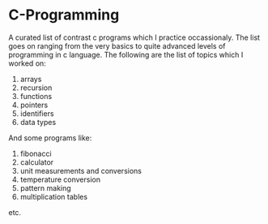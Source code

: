 # C-Programming

A curated list of contrast c programs which I practice occassionaly. The list goes on ranging from the very basics to quite advanced levels of programming in c language.
The following are the list of topics which I worked on:
1. arrays
2. recursion
3. functions
4. pointers
5. identifiers
6. data types

And some programs like:
1. fibonacci
2. calculator
3. unit measurements and conversions
4. temperature conversion
5. pattern making
6. multiplication tables

etc.
